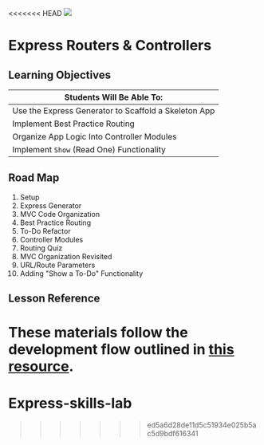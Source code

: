 <<<<<<< HEAD
![](https://i.imgur.com/vUOu9NW.jpg)

# Express Routers & Controllers

## Learning Objectives

| Students Will Be Able To: |
|---|
| Use the Express Generator to Scaffold a Skeleton App |
| Implement Best Practice Routing |
| Organize App Logic Into Controller Modules |
| Implement `Show` (Read One) Functionality |

## Road Map

1. Setup
2. Express Generator
3. MVC Code Organization
4. Best Practice Routing
5. To-Do Refactor
6. Controller Modules
7. Routing Quiz
8. MVC Organization Revisited
9. URL/Route Parameters
10. Adding "Show a To-Do" Functionality

## Lesson Reference
These materials follow the development flow outlined in [this resource](https://git.generalassemb.ly/SEIR-710-EC/Course-Materials/blob/main/02_Lesson_Materials/Unit_2/resources/3-express-framework/3.2-express-routers-controllers-full.md).
=======
# Express-skills-lab
>>>>>>> ed5a6d28de11d5c51934e025b5ac5d9bdf616341
